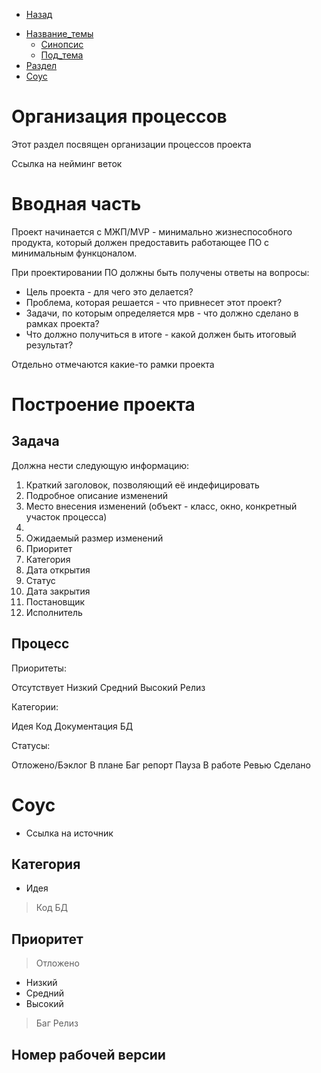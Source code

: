 
* [Назад](Readme.md)

- [Название\_темы](#название_темы)
  - [Синопсис](#синопсис)
  - [Под\_тема](#под_тема)
- [Раздел](#раздел)
- [Соус](#соус)

# Организация процессов

Этот раздел посвящен организации процессов проекта

Ссылка на нейминг веток

# Вводная часть

Проект начинается с МЖП/MVP - минимально жизнеспособного продукта, который должен предоставить работающее ПО с минимальным функцоналом.

При проектировании ПО должны быть получены ответы на вопросы:

* Цель проекта - для чего это делается?
* Проблема, которая решается - что привнесет этот проект? 
* Задачи, по которым определяется мрв - что должно сделано в рамках проекта? 
* Что должно получиться в итоге - какой должен быть итоговый результат? 

Отдельно отмечаются какие-то рамки проекта

# Построение проекта

## Задача

Должна нести следующую информацию:

1. Краткий заголовок, позволяющий её индефицировать
2. Подробное описание изменений
3. Место внесения изменений (объект - класс, окно, конкретный участок процесса)
4. 
5. Ожидаемый размер изменений
6. Приоритет
7. Категория 
8. Дата открытия
9. Статус
10. Дата закрытия
11. Постановщик
12. Исполнитель

## Процесс

Приоритеты:

Отсутствует
Низкий
Средний
Высокий
Релиз

Категории:

Идея
Код
Документация
БД

Статусы:

Отложено/Бэклог
В плане
Баг репорт
Пауза
В работе
Ревью
Сделано
# Соус

* Ссылка на источник



## Категория

- Идея
> Код
> БД

## Приоритет

> Отложено
- Низкий
- Средний
- Высокий
> Баг
> Релиз

## Номер рабочей версии

